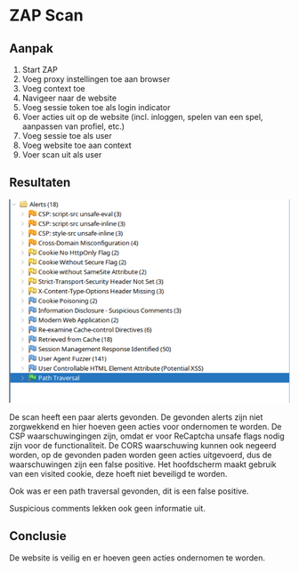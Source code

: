 # ZAP Scan

## Aanpak

1. Start ZAP
2. Voeg proxy instellingen toe aan browser
3. Voeg context toe
4. Navigeer naar de website
5. Voeg sessie token toe als login indicator
6. Voer acties uit op de website (incl. inloggen, spelen van een spel, aanpassen van profiel, etc.)
7. Voeg sessie toe als user
8. Voeg website toe aan context
9. Voer scan uit als user

## Resultaten
![ZAP Scan](./images/zap_scan.png)

De scan heeft een paar alerts gevonden. De gevonden alerts zijn niet zorgwekkend en hier hoeven geen acties voor ondernomen te worden. De CSP waarschuwingingen zijn, omdat er voor ReCaptcha unsafe flags nodig zijn voor de functionaliteit. De CORS waarschuwing kunnen ook negeerd worden, op de gevonden paden worden geen acties uitgevoerd, dus de waarschuwingen zijn een false positive. Het hoofdscherm maakt gebruik van een visited cookie, deze hoeft niet beveiligd te worden.

Ook was er een path traversal gevonden, dit is een false positive.

Suspicious comments lekken ook geen informatie uit.

## Conclusie
De website is veilig en er hoeven geen acties ondernomen te worden.
